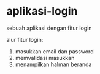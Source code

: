 # aplikasi-login
sebuah aplikasi dengan fitur login

alur fitur login:
1. masukkan email dan password
2. memvalidasi masukkan
3. menampilkan halman beranda
